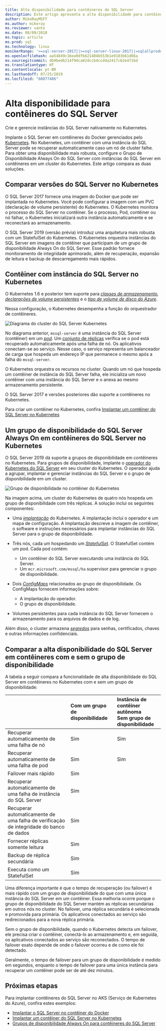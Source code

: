 ```yaml
---
title: Alta disponibilidade para contêineres do SQL Server
description: Este artigo apresenta a alta disponibilidade para contêineres do SQL Server
author: MikeRayMSFT
ms.author: mikeray
ms.reviewer: vanto
ms.date: 08/09/2018
ms.topic: article
ms.prod: sql
ms.technology: linux
monikerRange: '>=sql-server-2017||>=sql-server-linux-2017||=sqlallproducts-allversions'
ms.openlocfilehash: aa54849c16ea9dfb821404b553b1e9183b61d66a
ms.sourcegitcommit: db9bed6214f9dca82dccb4ccd4a2417c62e4f1bd
ms.translationtype: HT
ms.contentlocale: pt-BR
ms.lasthandoff: 07/25/2019
ms.locfileid: "68077486"
---
```

# <a name="high-availability-for-sql-server-containers"></a>Alta disponibilidade para contêineres do SQL Server

Crie e gerencie instâncias do SQL Server nativamente no Kubernetes.

Implante o SQL Server em contêineres do Docker gerenciados pelo [Kubernetes](https://kubernetes.io/). No Kubernetes, um contêiner com uma instância do SQL Server pode se recuperar automaticamente caso um nó de cluster falhe. Para obter uma disponibilidade mais robusta, configure o Grupo de Disponibilidade Always On do SQL Server com instâncias do SQL Server em contêineres em um cluster do Kubernetes. Este artigo compara as duas soluções.

## <a name="compare-sql-server-versions-on-kubernetes"></a>Comparar versões do SQL Server no Kubernetes

O SQL Server 2017 fornece uma imagem do Docker que pode ser implantada no Kubernetes. Você pode configurar a imagem com um PVC (declaração de volume persistente) do Kubernetes. O Kubernetes monitora o processo do SQL Server no contêiner. Se o processo, Pod, contêiner ou nó falhar, o Kubernetes inicializará outra instância automaticamente e se reconectará ao armazenamento.

O SQL Server 2019 (versão prévia) introduz uma arquitetura mais robusta com um StatefulSet do Kubernetes. O Kubernetes orquestra instâncias do SQL Server em imagens de contêiner que participam de um grupo de disponibilidade Always On do SQL Server. Esse padrão fornece monitoramento de integridade aprimorado, além de recuperação, expansão de leitura e backup de descarregamento mais rápidos.  

## <a name="container-with-sql-server-instance-on-kubernetes"></a>Contêiner com instância do SQL Server no Kubernetes

O Kubernetes 1.6 e posterior tem suporte para [*classes de armazenamento*](https://kubernetes.io/docs/concepts/storage/storage-classes/), [*declarações de volume persistentes*](https://kubernetes.io/docs/concepts/storage/storage-classes/#persistentvolumeclaims) e o [*tipo de volume de disco do Azure*](https://github.com/kubernetes/examples/tree/master/staging/volumes/azure_disk). 

Nessa configuração, o Kubernetes desempenha a função do orquestrador de contêineres. 

![Diagrama do cluster do SQL Server Kubernetes](media/tutorial-sql-server-containers-kubernetes/kubernetes-sql.png)

No diagrama anterior, `mssql-server` é uma instância do SQL Server (contêiner) em um [*pod*](https://kubernetes.io/docs/concepts/workloads/pods/pod/). Um [conjunto de réplicas](https://kubernetes.io/docs/concepts/workloads/controllers/replicaset/) verifica se o pod está recuperado automaticamente após uma falha de nó. Os aplicativos conectam-se ao serviço. Nesse caso, o serviço representa um balanceador de carga que hospeda um endereço IP que permanece o mesmo após a falha do `mssql-server`.

O Kubernetes orquestra os recursos no cluster. Quando um nó que hospeda um contêiner de instância do SQL Server falha, ele inicializa um novo contêiner com uma instância do SQL Server e o anexa ao mesmo armazenamento persistente.

O SQL Server 2017 e versões posteriores dão suporte a contêineres no Kubernetes.

Para criar um contêiner no Kubernetes, confira [Implantar um contêiner do SQL Server no Kubernetes](tutorial-sql-server-containers-kubernetes.md)

## <a name="a-sql-server-always-on-availability-group-on-sql-server-containers-in-kubernetes"></a>Um grupo de disponibilidade do SQL Server Always On em contêineres do SQL Server no Kubernetes

O SQL Server 2019 dá suporte a grupos de disponibilidade em contêineres no Kubernetes. Para grupos de disponibilidade, implante o [operador do Kubernetes do SQL Server](https://coreos.com/blog/introducing-operators.html) em seu cluster do Kubernetes. O operador ajuda a agrupar, implantar e gerenciar instâncias do SQL Server e o grupo de disponibilidade em um cluster.

![Grupo de disponibilidade no contêiner do Kubernetes](media/tutorial-sql-server-ag-containers-kubernetes/KubernetesCluster.png)

Na imagem acima, um cluster do Kubernetes de quatro nós hospeda um grupo de disponibilidade com três réplicas. A solução inclui os seguintes componentes:

* Uma [*implantação*](https://kubernetes.io/docs/concepts/workloads/controllers/deployment/) do Kubernetes. A implantação inclui o operador e um mapa de configuração. A implantação descreve a imagem de contêiner, o software e instruções necessários para implantar instâncias do SQL Server para o grupo de disponibilidade.

* Três nós, cada um hospedando um [*StatefulSet*](https://kubernetes.io/docs/concepts/workloads/controllers/statefulset/). O StatefulSet contém um pod. Cada pod contém:
  * Um contêiner do SQL Server executando uma instância do SQL Server.
  * Um `mcr.microsoft.com/mssql/ha` supervisor para gerenciar o grupo de disponibilidade.

* Dois [*ConfigMaps*](https://kubernetes.io/docs/tasks/configure-pod-container/configure-pod-configmap/) relacionados ao grupo de disponibilidade. Os ConfigMaps fornecem informações sobre:
  * A implantação do operador.
  * O grupo de disponibilidade.

 * Volumes persistentes para cada instância do SQL Server fornecem o armazenamento para os arquivos de dados e de log.

Além disso, o cluster armazena [*segredos*](https://kubernetes.io/docs/concepts/configuration/secret/) para senhas, certificados, chaves e outras informações confidenciais.

## <a name="compare-sql-server-high-availability-on-containers-with-and-without-the-availability-group"></a>Comparar a alta disponibilidade do SQL Server em contêineres com e sem o grupo de disponibilidade

A tabela a seguir compara a funcionalidade de alta disponibilidade do SQL Server em contêineres no Kubernetes com e sem um grupo de disponibilidade:

| |Com um grupo de disponibilidade | Instância de contêiner autônoma<br/> Sem grupo de disponibilidade
|:------|:------|:------
|Recuperar automaticamente de uma falha de nó | Sim | Sim
|Recuperar automaticamente de uma falha de pod | Sim | Sim
|Failover mais rápido |Sim |
|Recuperar automaticamente de uma falha de instância do SQL Server | Sim | 
|Recuperar automaticamente de uma falha de verificação de integridade do banco de dados | Sim | 
|Fornecer réplicas somente leitura | Sim |
|Backup de réplica secundária | Sim | 
|Executa como um StatefulSet | Sim | 

Uma diferença importante é que o tempo de recuperação (ou failover) é mais rápido com um grupo de disponibilidade do que com uma única instância do SQL Server em um contêiner. Essa melhoria ocorre porque o grupo de disponibilidade do SQL Server mantém as réplicas secundárias em outros nós no cluster. No failover, uma réplica secundária é selecionada e promovida para primária. Os aplicativos conectados ao serviço são redirecionados para a nova réplica primária.

Sem o grupo de disponibilidade, quando o Kubernetes detecta um failover, ele precisa criar o contêiner, conectá-lo ao armazenamento e, em seguida, os aplicativos conectados ao serviço são reconectados. O tempo de failover exato depende de onde o failover ocorreu e de como ele foi detectado. 

Geralmente, o tempo de failover para um grupo de disponibilidade é medido em segundos, enquanto o tempo de failover para uma única instância para recuperar um contêiner pode ser de até dez minutos.

## <a name="next-steps"></a>Próximas etapas

Para implantar contêineres do SQL Server no AKS (Serviço de Kubernetes do Azure), confira estes exemplos:

* [Implantar o SQL Server no contêiner do Docker](sql-server-linux-configure-docker.md)
* [Implantar um contêiner do SQL Server no Kubernetes](tutorial-sql-server-containers-kubernetes.md)
* [Grupos de disponibilidade Always On para contêineres do SQL Server](sql-server-ag-kubernetes.md)

